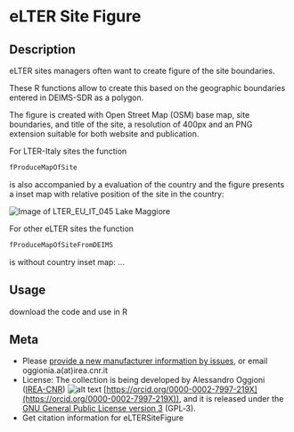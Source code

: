 eLTER Site Figure
======================

## Description 
eLTER sites managers often want to create figure of the site boundaries.

These R functions allow to create this based on the geographic boundaries entered in DEIMS-SDR as a polygon.

The figure is created with Open Street Map (OSM) base map, site boundaries, and title of the site, a resolution of 400px and an PNG extension suitable for both website and publication.

For LTER-Italy sites the function 
```R 
fProduceMapOfSite
``` 
is also accompanied by a evaluation of the country and the figure presents a inset map with relative position of the site in the country:

![Image of LTER_EU_IT_045 Lake Maggiore](https://zenodo.org/record/3696893/files/LTER_EU_IT_045.PNG)

For other eLTER sites the function 
```R
fProduceMapOfSiteFromDEIMS
``` 
is without country inset map:
...

## Usage
download the code and use in R

## Meta
* Please [provide a new manufacturer information by issues](https://github.com/oggioniale/eLTERSiteFigure/issues), or email oggionia.a(at)irea.cnr.it
* License: The collection is being developed by Alessandro Oggioni ([IREA-CNR](http://www.irea.cnr.it)) 
![alt text](https://orcid.org/sites/default/files/images/orcid_16x16(1).gif) [https://orcid.org/0000-0002-7997-219X](https://orcid.org/0000-0002-7997-219X)), and it is released under the [GNU General Public License version 3](https://www.gnu.org/licenses/gpl-3.0.html) (GPL‑3).
* Get citation information for eLTERSiteFigure
``` bibtex
```
